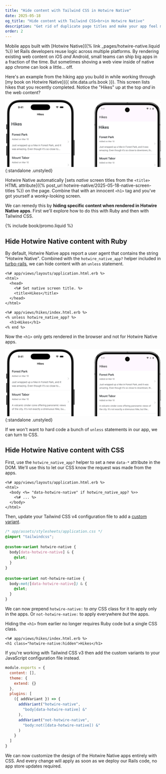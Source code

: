 ```yaml
---
title: "Hide content with Tailwind CSS in Hotwire Native"
date: 2025-05-18
og_title: "Hide content with Tailwind CSS<br>in Hotwire Native"
description: "Get rid of duplicate page titles and make your app feel more native with a Tailwind CSS custom variant."
order: 2
---
```


Mobile apps built with [Hotwire Native]({% link _pages/hotwire-native.liquid %}) let Rails developers reuse logic across multiple platforms. By rendering existing web content on iOS *and* Android, small teams can ship big apps in a fraction of the time. But sometimes shoving a web view inside of native app chrome can look a little... off.

Here's an example from the hiking app you build in while working through [my book on Hotwire Native]({{ site.data.urls.book }}). This screen lists hikes that you recently completed. Notice the "Hikes" up at the top *and* in the web content?

![Double titles on Hotwire Native iOS and Android apps](/assets/images/hotwire-native/hide-content-tailwind-css/double-titles.png){:standalone .unstyled}

Hotwire Native automatically [sets *native* screen titles from the `<title>` HTML attribute]({% post_url hotwire-native/2025-05-18-native-screen-titles %}) on the page. Combine that with an innocent `<h1>` tag and you've got yourself a wonky-looking screen.

We can remedy this by **hiding specific content when rendered in Hotwire Native apps**. First we'll explore how to do this with Ruby and then with Tailwind CSS.

{% include book/promo.liquid %}

## Hide Hotwire Native content with Ruby

By default, Hotwire Native apps report a user agent that contains the string "Hotwire Native". Combined with the `hotwire_native_app?` helper included in [turbo-rails](https://github.com/hotwired/turbo-rails/blob/main/app/controllers/turbo/native/navigation.rb#L8-L10), we can hide content with an `unless` statement.

```erb
<%# app/views/layouts/application.html.erb %>
<html>
  <head>
    <%# Set native screen title. %>
    <title>Hikes</title>
  </head>
</html>
```

```erb
<%# app/views/hikes/index.html.erb %>
<% unless hotwire_native_app? %>
  <h1>Hikes</h1>
<% end %>
```

Now the `<h1>` only gets rendered in the browser and not for Hotwire Native apps.

![Single title on Hotwire Native iOS and Android apps](/assets/images/hotwire-native/hide-content-tailwind-css/single-title.png){:standalone .unstyled}

If we won't want to hard code a bunch of `unless` statements in our app, we can turn to CSS.

## Hide Hotwire Native content with CSS

First, use the `hotwire_native_app?` helper to set a new `data-*` attribute in the DOM. We'll use this to let our CSS know the request was made from the apps.

```erb
<%# app/views/layouts/application.html.erb %>
<html>
  <body <%= "data-hotwire-native" if hotwire_native_app? %>>
    <%# ... %>
  </body>
</html>
```

Then, update your Tailwind CSS v4 configuration file to add a [custom variant](https://tailwindcss.com/docs/adding-custom-styles#adding-custom-variants).

```css
/* app/assets/stylesheets/application.css */
@import "tailwindcss";

@custom-variant hotwire-native {
  body[data-hotwire-native] & {
    @slot;
  }
}

@custom-variant not-hotwire-native {
  body:not([data-hotwire-native]) & {
    @slot;
  }
}
```

We can now prepend `hotwire-native:` to *any* CSS class for it to apply only in the apps. Or `not-hotwire-native:` to apply everywhere *but* the apps.

Hiding the `<h1>` from earlier no longer requires Ruby code but a single CSS class.

```erb
<%# app/views/hikes/index.html.erb %>
<h1 class="hotwire-native:hidden">Hikes</h1>
```

If you're working with Tailwind CSS v3 then add the custom variants to your JavaScript configuration file instead.

```javascript
module.exports = {
  content: [],
  theme: {
    extend: {}
  },
  plugins: [
    ({ addVariant }) => {
      addVariant("hotwire-native",
        "body[data-hotwire-native] &"
      ),
      addVariant("not-hotwire-native",
        "body:not([data-hotwire-native]) &"
      )
    }
  ]
}
```

We can now customize the design of the Hotwire Native apps entirely with CSS. And every change will apply as soon as we deploy our Rails code, no app store updates required.

